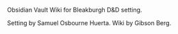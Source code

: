 Obsidian Vault Wiki for Bleakburgh D&D setting.

Setting by Samuel Osbourne Huerta.
Wiki by Gibson Berg.
